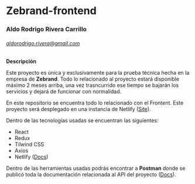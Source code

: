 # Zebrand-frontend

### Aldo Rodrigo Rivera Carrillo
###### aldorodrigo.rivera@gmail.com

**Descripción**

Este proyecto es única y exclusivamente para la prueba técnica hecha en la empresa de **Zebrand**. Todo lo relacionado al proyecto estará disponible máximo 2 meses arriba, una vez trasncurrido ese tiempo se bajarán los servicios y dejará de funcionar con normalidad.

En este repositorio se encuentra todo lo relacionado con el Frontent. Este proyecto será desplegado en una instancia de Netlify ([Site](google.com)).

Dentro de las tecnologías usadas se encuentran las siguientes:

- React
- Redux
- Tilwind CSS
- Axios
- Netlify ([Docs](https://zebrand.netlify.app/))

Dentro de las herramientas usadas podrás encontrar a **Postman** donde se publicó toda la documentación relacionada al API del proyecto ([Docs](https://documenter.getpostman.com/view/2644356/Tzz4SKfR "Docs")).

